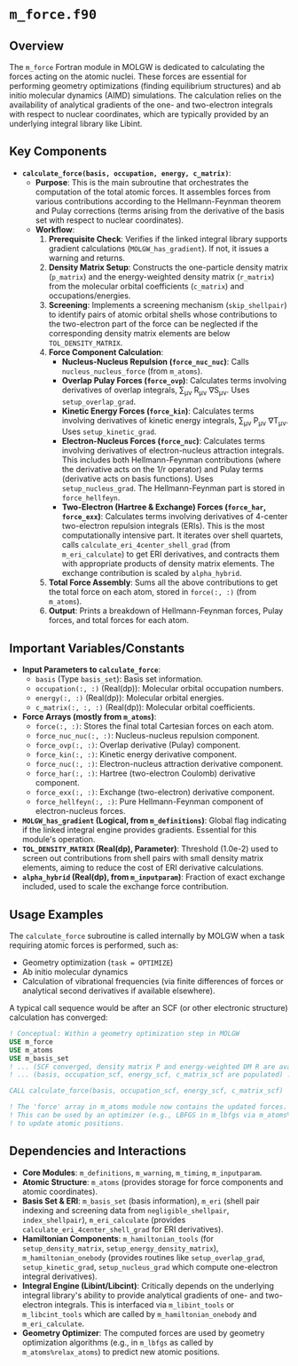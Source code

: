 # `m_force.f90`

## Overview

The `m_force` Fortran module in MOLGW is dedicated to calculating the forces acting on the atomic nuclei. These forces are essential for performing geometry optimizations (finding equilibrium structures) and ab initio molecular dynamics (AIMD) simulations. The calculation relies on the availability of analytical gradients of the one- and two-electron integrals with respect to nuclear coordinates, which are typically provided by an underlying integral library like Libint.

## Key Components

*   **`calculate_force(basis, occupation, energy, c_matrix)`**:
    *   **Purpose**: This is the main subroutine that orchestrates the computation of the total atomic forces. It assembles forces from various contributions according to the Hellmann-Feynman theorem and Pulay corrections (terms arising from the derivative of the basis set with respect to nuclear coordinates).
    *   **Workflow**:
        1.  **Prerequisite Check**: Verifies if the linked integral library supports gradient calculations (`MOLGW_has_gradient`). If not, it issues a warning and returns.
        2.  **Density Matrix Setup**: Constructs the one-particle density matrix (`p_matrix`) and the energy-weighted density matrix (`r_matrix`) from the molecular orbital coefficients (`c_matrix`) and occupations/energies.
        3.  **Screening**: Implements a screening mechanism (`skip_shellpair`) to identify pairs of atomic orbital shells whose contributions to the two-electron part of the force can be neglected if the corresponding density matrix elements are below `TOL_DENSITY_MATRIX`.
        4.  **Force Component Calculation**:
            *   **Nucleus-Nucleus Repulsion (`force_nuc_nuc`)**: Calls `nucleus_nucleus_force` (from `m_atoms`).
            *   **Overlap Pulay Forces (`force_ovp`)**: Calculates terms involving derivatives of overlap integrals, &sum;<sub>&mu;&nu;</sub> R<sub>&mu;&nu;</sub> &nabla;S<sub>&mu;&nu;</sub>. Uses `setup_overlap_grad`.
            *   **Kinetic Energy Forces (`force_kin`)**: Calculates terms involving derivatives of kinetic energy integrals, &sum;<sub>&mu;&nu;</sub> P<sub>&mu;&nu;</sub> &nabla;T<sub>&mu;&nu;</sub>. Uses `setup_kinetic_grad`.
            *   **Electron-Nucleus Forces (`force_nuc`)**: Calculates terms involving derivatives of electron-nucleus attraction integrals. This includes both Hellmann-Feynman contributions (where the derivative acts on the 1/r operator) and Pulay terms (derivative acts on basis functions). Uses `setup_nucleus_grad`. The Hellmann-Feynman part is stored in `force_hellfeyn`.
            *   **Two-Electron (Hartree & Exchange) Forces (`force_har`, `force_exx`)**: Calculates terms involving derivatives of 4-center two-electron repulsion integrals (ERIs). This is the most computationally intensive part. It iterates over shell quartets, calls `calculate_eri_4center_shell_grad` (from `m_eri_calculate`) to get ERI derivatives, and contracts them with appropriate products of density matrix elements. The exchange contribution is scaled by `alpha_hybrid`.
        5.  **Total Force Assembly**: Sums all the above contributions to get the total force on each atom, stored in `force(:, :)` (from `m_atoms`).
        6.  **Output**: Prints a breakdown of Hellmann-Feynman forces, Pulay forces, and total forces for each atom.

## Important Variables/Constants

*   **Input Parameters to `calculate_force`**:
    *   `basis` (Type `basis_set`): Basis set information.
    *   `occupation(:, :)` (Real(dp)): Molecular orbital occupation numbers.
    *   `energy(:, :)` (Real(dp)): Molecular orbital energies.
    *   `c_matrix(:, :, :)` (Real(dp)): Molecular orbital coefficients.
*   **Force Arrays (mostly from `m_atoms`)**:
    *   `force(:, :)`: Stores the final total Cartesian forces on each atom.
    *   `force_nuc_nuc(:, :)`: Nucleus-nucleus repulsion component.
    *   `force_ovp(:, :)`: Overlap derivative (Pulay) component.
    *   `force_kin(:, :)`: Kinetic energy derivative component.
    *   `force_nuc(:, :)`: Electron-nucleus attraction derivative component.
    *   `force_har(:, :)`: Hartree (two-electron Coulomb) derivative component.
    *   `force_exx(:, :)`: Exchange (two-electron) derivative component.
    *   `force_hellfeyn(:, :)`: Pure Hellmann-Feynman component of electron-nucleus forces.
*   **`MOLGW_has_gradient` (Logical, from `m_definitions`)**: Global flag indicating if the linked integral engine provides gradients. Essential for this module's operation.
*   **`TOL_DENSITY_MATRIX` (Real(dp), Parameter)**: Threshold (1.0e-2) used to screen out contributions from shell pairs with small density matrix elements, aiming to reduce the cost of ERI derivative calculations.
*   **`alpha_hybrid` (Real(dp), from `m_inputparam`)**: Fraction of exact exchange included, used to scale the exchange force contribution.

## Usage Examples

The `calculate_force` subroutine is called internally by MOLGW when a task requiring atomic forces is performed, such as:
*   Geometry optimization (`task = OPTIMIZE`)
*   Ab initio molecular dynamics
*   Calculation of vibrational frequencies (via finite differences of forces or analytical second derivatives if available elsewhere).

A typical call sequence would be after an SCF (or other electronic structure) calculation has converged:
```fortran
! Conceptual: Within a geometry optimization step in MOLGW
USE m_force
USE m_atoms
USE m_basis_set
! ... (SCF converged, density matrix P and energy-weighted DM R are available) ...
! ... (basis, occupation_scf, energy_scf, c_matrix_scf are populated) ...

CALL calculate_force(basis, occupation_scf, energy_scf, c_matrix_scf)

! The 'force' array in m_atoms module now contains the updated forces.
! This can be used by an optimizer (e.g., LBFGS in m_lbfgs via m_atoms%relax_atoms)
! to update atomic positions.
```

## Dependencies and Interactions

*   **Core Modules**: `m_definitions`, `m_warning`, `m_timing`, `m_inputparam`.
*   **Atomic Structure**: `m_atoms` (provides storage for force components and atomic coordinates).
*   **Basis Set & ERI**: `m_basis_set` (basis information), `m_eri` (shell pair indexing and screening data from `negligible_shellpair`, `index_shellpair`), `m_eri_calculate` (provides `calculate_eri_4center_shell_grad` for ERI derivatives).
*   **Hamiltonian Components**: `m_hamiltonian_tools` (for `setup_density_matrix`, `setup_energy_density_matrix`), `m_hamiltonian_onebody` (provides routines like `setup_overlap_grad`, `setup_kinetic_grad`, `setup_nucleus_grad` which compute one-electron integral derivatives).
*   **Integral Engine (Libint/Libcint)**: Critically depends on the underlying integral library's ability to provide analytical gradients of one- and two-electron integrals. This is interfaced via `m_libint_tools` or `m_libcint_tools` which are called by `m_hamiltonian_onebody` and `m_eri_calculate`.
*   **Geometry Optimizer**: The computed forces are used by geometry optimization algorithms (e.g., in `m_lbfgs` as called by `m_atoms%relax_atoms`) to predict new atomic positions.
```
